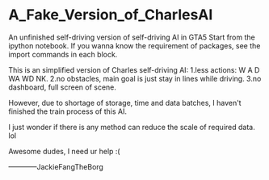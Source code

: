 # A_Fake_Version_of_CharlesAI
An unfinished self-driving version of self-driving AI in GTA5
Start from the ipython notebook. If you wanna know the requirement of packages, see the import commands in each block.

This is an simplified version of Charles self-driving AI:
1.less actions: W A D WA WD NK.
2.no obstacles, main goal is just stay in lines while driving.
3.no dashboard, full screen of scene.

However, due to shortage of storage, time and data batches, I haven't finished the train process of this AI.

I just wonder if there is any method can reduce the scale of required data. lol

Awesome dudes, I need ur help :(

————JackieFangTheBorg
